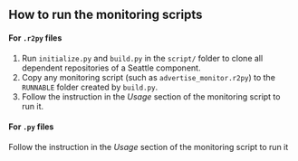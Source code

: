 ## How to run the monitoring scripts

#### For ```.r2py``` files
1. Run ```initialize.py``` and ```build.py``` in the ```script/``` folder to clone all dependent repositories of a Seattle component. 
2. Copy any monitoring script (such as ```advertise_monitor.r2py```) to the ```RUNNABLE``` folder created by ```build.py```. 
3. Follow the instruction in the _Usage_ section of the monitoring script to run it. 

#### For ```.py``` files
 Follow the instruction in the _Usage_ section of the monitoring script to run it